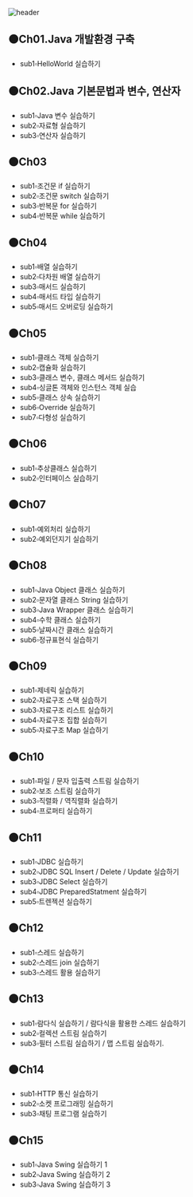 ![header](https://capsule-render.vercel.app/api?type=rounded&color=auto&height=100&section=header&text=🖥JAVA%20수업예제🖥&fontSize=50)

## 🟠Ch01.Java 개발환경 구축
- sub1▫HelloWorld 실습하기

## 🟠Ch02.Java 기본문법과 변수, 연산자
- sub1▫Java 변수 실습하기
- sub2▫자료형 실습하기
- sub3▫연산자 실습하기

## 🟠Ch03
- sub1▫조건문 if 실습하기
- sub2▫조건문 switch 실습하기
- sub3▫반복문 for 실습하기
- sub4▫반복문 while 실습하기

## 🟠Ch04
- sub1▫배열 실습하기
- sub2▫다차원 배열 실습하기
- sub3▫매서드 실습하기
- sub4▫매서드 타입 실습하기
- sub5▫매서드 오버로딩 실습하기

## 🟠Ch05
- sub1▫클래스 객체 실습하기
- sub2▫캡슐화 실습하기
- sub3▫클래스 변수, 클래스 메서드 실습하기
- sub4▫싱글톤 객체와 인스턴스 객체 실습
- sub5▫클래스 상속 실습하기
- sub6▫Override 실습하기
- sub7▫다형성 실습하기

## 🟠Ch06
- sub1▫추상클래스 실습하기
- sub2▫인터페이스 실습하기

## 🟠Ch07
- sub1▫예외처리 실습하기
- sub2▫예외던지기 실습하기

## 🟠Ch08
- sub1▫Java Object 클래스 실습하기
- sub2▫문자열 클래스 String 실습하기
- sub3▫Java Wrapper 클래스 실습하기
- sub4▫수학 클래스 실습하기
- sub5▫날짜시간 클래스 실습하기
- sub6▫정규표현식 실습하기

## 🟠Ch09
- sub1▫제네릭 실습하기
- sub2▫자료구조 스택 실습하기
- sub3▫자료구조 리스트 실습하기
- sub4▫자료구조 집합 실습하기
- sub5▫자료구조 Map 실습하기

## 🟠Ch10
- sub1▫파일 / 문자 입출력 스트림 실습하기
- sub2▫보조 스트림 실습하기
- sub3▫직렬화 / 역직렬화 실습하기
- sub4▫프로퍼티 실습하기

## 🟠Ch11
- sub1▫JDBC 실습하기
- sub2▫JDBC SQL Insert / Delete / Update 실습하기
- sub3▫JDBC Select 실습하기
- sub4▫JDBC PreparedStatment 실습하기
- sub5▫트렌젝션 실습하기

## 🟠Ch12
- sub1▫스레드 실습하기
- sub2▫스레드 join 실습하기
- sub3▫스레드 활용 실습하기

## 🟠Ch13
- sub1▫람다식 실습하기 / 람다식을 활용한 스레드 실습하기
- sub2▫컬렉션 스트림 실습하기
- sub3▫필터 스트림 실습하기 / 맵 스트림 실습하기.

## 🟠Ch14
- sub1▫HTTP 통신 실습하기
- sub2▫소켓 프로그래밍 실습하기
- sub3▫채팅 프로그램 실습하기

## 🟠Ch15
- sub1▫Java Swing 실습하기 1
- sub2▫Java Swing 실습하기 2
- sub3▫Java Swing 실습하기 3
